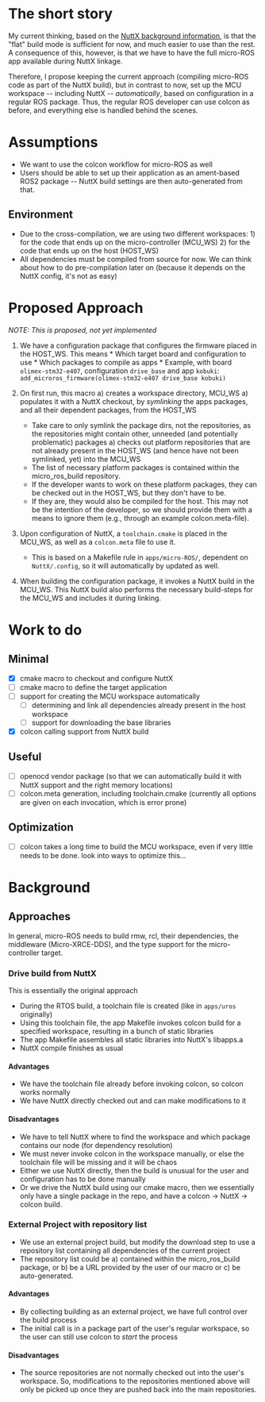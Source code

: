 # The short story

My current thinking, based on the [NuttX background information](nuttx_background.md), is that the "flat" build mode is sufficient for now, and much easier to use than the rest. A consequence of this, however, is that we have to have the full micro-ROS app available during NuttX linkage.

Therefore, I propose keeping the current approach (compiling micro-ROS code as part of the NuttX build), but in contrast to now, set up the MCU workspace -- including NuttX -- *automatically*, based on configuration in a regular ROS package. Thus, the regular ROS developer can use colcon as before, and everything else is handled behind the scenes.

# Assumptions

 * We want to use the colcon workflow for micro-ROS as well
 * Users should be able to set up their application as an ament-based ROS2 package -- NuttX build settings are then auto-generated from that.
 
## Environment

 * Due to the cross-compilation, we are using two different workspaces: 1) for the code that ends up on the micro-controller (MCU_WS) 2) for the code that ends up on the host (HOST_WS)
  * All dependencies must be compiled from source for now. We can think about how to do pre-compilation later on (because it depends on the NuttX config, it's not as easy)
 
# Proposed Approach

*NOTE: This is proposed, not yet implemented*

  1) We have a configuration package that configures the firmware placed in the HOST_WS. This means
    * Which target board and configuration to use
    * Which packages to compile as apps
    * Example, with board `olimex-stm32-e407`, configuration `drive_base` and app `kobuki`:
    `add_microros_firmware(olimex-stm32-e407 drive_base kobuki)`

  1) On first run, this macro 
     a) creates a workspace directory, MCU_WS
     a) populates it with a NuttX checkout, by *symlinking* the apps packages, and all their dependent packages, from the HOST_WS
        * Take care to only symlink the package dirs, not the repositories, as the repositories might contain other, unneeded (and potentially problematic) packages
     a) checks out platform repositories that are not already present in the HOST_WS (and hence have not been symlinked, yet) into the MCU_WS
        * The list of necessary platform packages is contained within the micro_ros_build repository.
        * If the developer wants to work on these platform packages, they can be checked out in the HOST_WS, but they don't have to be.
        * If they are, they would also be compiled for the host. This may not be the intention of the developer, so we should provide them with a means to ignore them (e.g., through an example colcon.meta-file).
  1) Upon configuration of NuttX, a `toolchain.cmake` is placed in the MCU_WS, as well as a `colcon.meta` file to use it.
     * This is based on a Makefile rule in `apps/micro-ROS/`, dependent on `NuttX/.config`, so it will automatically by updated as well.
  1) When building the configuration package, it invokes a NuttX build in the MCU_WS. This NuttX build also performs the necessary build-steps for the MCU_WS and includes it during linking.

# Work to do

## Minimal

 - [x] cmake macro to checkout and configure NuttX
 - [ ] cmake macro to define the target application
 - [ ] support for creating the MCU workspace automatically
    - [ ] determining and link all dependencies already present in the host workspace
    - [ ] support for downloading the base libraries
 - [x] colcon calling support from NuttX build

## Useful

 - [ ] openocd vendor package (so that we can automatically build it with NuttX support and the right memory locations)
 - [ ] colcon.meta generation, including toolchain.cmake (currently all options are given on each invocation, which is error prone)

## Optimization

 - [ ] colcon takes a long time to build the MCU workspace, even if very little needs to be done. look into ways to optimize this...
 
# Background

## Approaches

In general, micro-ROS needs to build rmw, rcl, their dependencies, the middleware (Micro-XRCE-DDS), and the type support for the micro-controller target.

### Drive build from NuttX

This is essentially the original approach

 * During the RTOS build, a toolchain file is created (like in `apps/uros` originally)
 * Using this toolchain file, the app Makefile invokes colcon build for a specified workspace, resulting in a bunch of static libraries
 * The app Makefile assembles all static libraries into NuttX's libapps.a
 * NuttX compile finishes as usual

#### Advantages

 * We have the toolchain file already before invoking colcon, so colcon works normally
 * We have NuttX directly checked out and can make modifications to it
 
#### Disadvantages

 * We have to tell NuttX where to find the workspace and which package contains our node (for dependency resolution)
 * We must never invoke colcon in the workspace manually, or else the toolchain file will be missing and it will be chaos
 * Either we use NuttX directly, then the build is unusual for the user and configuration has to be done manually
 * Or we drive the NuttX build using our cmake macro, then we essentially only have a single package in the repo, and have a colcon -> NuttX -> colcon build.
   
### External Project with repository list

 * We use an external project build, but modify the download step to use a repository list containing all dependencies of the current project
 * The repository list could be a) contained within the micro_ros_build package, or b) be a URL provided by the user of our macro or c) be auto-generated.

#### Advantages

 * By collecting building as an external project, we have full control over the build process
 * The initial call is in a package part of the user's regular workspace, so the user can still use colcon to *start* the process

#### Disadvantages

  * The source repositories are not normally checked out into the user's workspace. So, modifications to the repositories mentioned above will only be picked up once they are pushed back into the main repositories.

